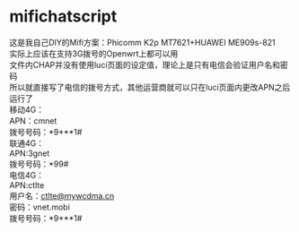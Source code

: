 # mifichatscript
这是我自己DIY的Mifi方案：Phicomm K2p MT7621+HUAWEI ME909s-821  
实际上应该在支持3G拨号的Openwrt上都可以用  
文件内CHAP并没有使用luci页面的设定值，理论上是只有电信会验证用户名和密码  
所以就直接写了电信的拨号方式，其他运营商就可以只在luci页面内更改APN之后运行了  
移动4G：  
  APN：cmnet  
  拨号号码：\*9\*\*\*1\#  
联通4G：  
  APN:3gnet  
  拨号号码：\*99\#  
电信4G：  
  APN:ctlte  
  用户名：ctlte@mywcdma.cn  
  密码：vnet.mobi  
  拨号号码：\*9\*\*\*1\#  
